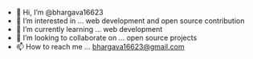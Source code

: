 - 👋 Hi, I’m @bhargava16623
- 👀 I’m interested in ... web development and open source contribution
- 🌱 I’m currently learning ... web development
- 💞️ I’m looking to collaborate on ... open source projects
- 📫 How to reach me ... bhargava16623@gmail.com

<!---
bhargava16623/bhargava16623 is a ✨ special ✨ repository because its `README.md` (this file) appears on your GitHub profile.
You can click the Preview link to take a look at your changes.
--->
